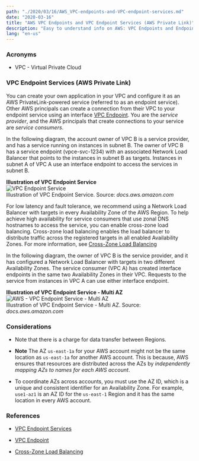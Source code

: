 ```yaml
---
path: "./2020/03/16/AWS_VPC-endpoints-and-VPC-endpoint-services.md"
date: "2020-03-16"
title: "AWS VPC Endpoints and VPC Endpoint Services (AWS Private Link)"
description: "Easy to understand info on AWS: VPC Endpoints and Endpoint services (AWS Private Link)"
lang: "en-us"
---
```


### Acronyms ###

- VPC - Virtual Private Cloud

### VPC Endpoint Services (AWS Private Link) ###

You can create your own application in your VPC and configure it as an
AWS PrivateLink-powered service (referred to as an endpoint service). Other AWS
principals can create a connection from their VPC to your endpoint service using
an interface [VPC Endpoint](https://docs.aws.amazon.com/vpc/latest/userguide/vpce-interface.html).
You are the _service provider_, and the AWS principals that create connections
to your service are _service consumers_.

In the following diagram, the account owner of VPC B is a service provider, and has a service running on instances in subnet B. The owner of VPC B has a service endpoint (vpce-svc-1234) with an associated Network Load Balancer that points to the instances in subnet B as targets. Instances in subnet A of VPC A use an interface endpoint to access the services in subnet B.

__Illustration of VPC Endpoint Service__
<br/>
![VPC Endpoint Service](https://docs.aws.amazon.com/vpc/latest/userguide/images/vpc-endpoint-service.png)
<br/>
Illustration of VPC Endpoint Service. Source: _docs.aws.amazon.com_

For low latency and fault tolerance, we recommend using a Network Load Balancer with targets in every Availability Zone of the AWS Region. To help achieve high availability for service consumers that use zonal DNS hostnames to access the service, you can enable cross-zone load balancing. Cross-zone load balancing enables the load balancer to distribute traffic across the registered targets in all enabled Availability Zones. For more information, see
[Cross-Zone Load Balancing](https://docs.aws.amazon.com/elasticloadbalancing/latest/network/network-load-balancers.html#cross-zone-load-balancing)

In the following diagram, the owner of VPC B is the service provider, and it has configured a Network Load Balancer with targets in two different Availability Zones. The service consumer (VPC A) has created interface endpoints in the same two Availability Zones in their VPC. Requests to the service from instances in VPC A can use either interface endpoint.

__Illustration of VPC Endpoint Service - Multi AZ__
<br/>
![AWS - VPC Endpoint Service - Multi AZ](https://docs.aws.amazon.com/vpc/latest/userguide/images/vpc-endpoint-service-multi-az.png)
<br/>
Illustration of VPC Endpoint Service - Multi AZ. Source: _docs.aws.amazon.com_

### Considerations ###

- Note that there is a charge for data transfer between Regions.

- __Note__ The AZ `us-east-1a` for your AWS account might not be the same
location as `us-east-1a` for another AWS account. This is because, AWS ensures
that resources are distributed across the AZs by _independently mapping AZs to
names for each AWS account_.

- To coordinate AZs across accounts, you must use the AZ ID, which is a unique
and consistent identifier for an Availability Zone. For example, `use1-az1` is
an AZ ID for the `us-east-1` Region and it has the same location in every AWS
account.

### References ###

- [VPC Endpoint Services](https://docs.aws.amazon.com/vpc/latest/userguide/endpoint-service.html)

- [VPC Endpoint](https://docs.aws.amazon.com/vpc/latest/userguide/vpce-interface.html)

- [Cross-Zone Load Balancing](https://docs.aws.amazon.com/elasticloadbalancing/latest/network/network-load-balancers.html#cross-zone-load-balancing)
